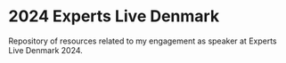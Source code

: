 # 2024 Experts Live Denmark
Repository of resources related to my engagement as speaker at Experts Live Denmark 2024.
